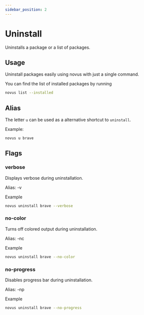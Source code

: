 ```yaml
---
sidebar_position: 2
---
```


# Uninstall

Uninstalls a package or a list of packages.

## Usage

Uninstall packages easily using novus with just a single command.

You can find the list of installed packages by running

```bash
novus list --installed
```

## Alias

The letter `u` can be used as a alternative shortcut to `uninstall`.

Example:

```bash
novus u brave
```

## Flags

### verbose

Displays verbose during uninstallation.

Alias: -v

Example

```bash
novus uninstall brave --verbose
```

### no-color

Turns off colored output during uninstallation.

Alias: -nc

Example

```bash
novus uninstall brave --no-color
```

### no-progress

Disables progress bar during uninstallation.

Alias: -np

Example

```bash
novus uninstall brave --no-progress
```
